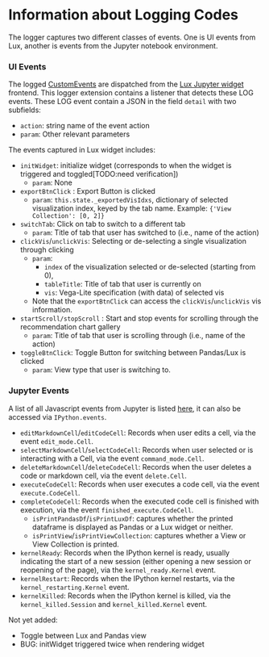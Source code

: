 # Information about Logging Codes

The logger captures two different classes of events. One is UI events from Lux, another is events from the Jupyter notebook environment.

### UI Events

The logged [CustomEvents](https://developer.mozilla.org/en-US/docs/Web/API/CustomEvent/CustomEvent) are dispatched from the [Lux Jupyter widget](https://github.com/lux-org/lux-widget) frontend. This logger extension contains a listener that detects these LOG events. These LOG event contain a JSON in the field `detail` with two subfields: 
- `action`: string name of the event action
- `param`: Other relevant parameters

The events captured in Lux widget includes:
- `initWidget`: initialize widget (corresponds to when the widget is triggered and toggled[TODO:need verification])
    - `param`: None
- `exportBtnClick` : Export Button is clicked
    - `param`: `this.state._exportedVisIdxs`, dictionary of selected visualization index, keyed by the tab name. Example: `{'View Collection': [0, 2]}`
- `switchTab`: Click on tab to switch to a different tab
    - `param`: Title of tab that user has switched to (i.e., name of the action)
- `clickVis`/`unclickVis`: Selecting or de-selecting a single visualization through clicking
    - `param`: 
        - `index` of the visualization selected or de-selected (starting from 0), 
        - `tableTitle`: Title of tab that user is currently on
        - `vis`: Vega-Lite specification (with data) of selected vis
    - Note that the `exportBtnClick` can access the `clickVis`/`unclickVis` vis information.
- `startScroll/stopScroll` : Start and stop events for scrolling through the recommendation chart gallery
    - `param`: Title of tab that user is scrolling through (i.e., name of the action)
- `toggleBtnClick`: Toggle Button for switching between Pandas/Lux is clicked
    - `param`: View type that user is switching to.
### Jupyter Events

A list of all Javascript events from Jupyter is listed [here](https://jupyter.readthedocs.io/en/latest/development_guide/js_events.html), it can also be accessed via `IPython.events`.

- `editMarkdownCell`/`editCodeCell`: Records when user edits a cell, via the event `edit_mode.Cell`.
- `selectMarkdownCell`/`selectCodeCell`: Records when user selected or is interacting with a Cell, via the event `command_mode.Cell`.
- `deleteMarkdownCell`/`deleteCodeCell`: Records when the user deletes a code or markdown cell, via the event `delete.Cell`.
- `executeCodeCell`: Records when user executes a code cell, via the event `execute.CodeCell`.
- `completeCodeCell`: Records when the executed code cell is finished with execution, via the event `finished_execute.CodeCell`.
    - `isPrintPandasDf`/`isPrintLuxDf`: captures whether the printed dataframe is displayed as Pandas or a Lux widget or neither.
    - `isPrintView`/`isPrintViewCollection`: captures whether a View or View Collection is printed.
- `kernelReady`: Records when the IPython kernel is ready, usually indicating the start of a new session (either opening a new session or reopening of the page), via the `kernel_ready.Kernel` event.
- `kernelRestart`: Records when the IPython kernel restarts, via the `kernel_restarting.Kernel` event.
- `kernelKilled`: Records when the IPython kernel is killed, via the `kernel_killed.Session` and `kernel_killed.Kernel` event.

Not yet added:
- Toggle between Lux and Pandas view
- BUG: initWidget triggered twice when rendering widget
